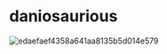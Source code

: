 # daniosaurious
![edaefaef4358a641aa8135b5d014e579](https://github.com/daniosaurious/daniosaurious.github.io/assets/165237574/3c8c88db-2ba2-46de-a49e-3a14b2f53b42)
